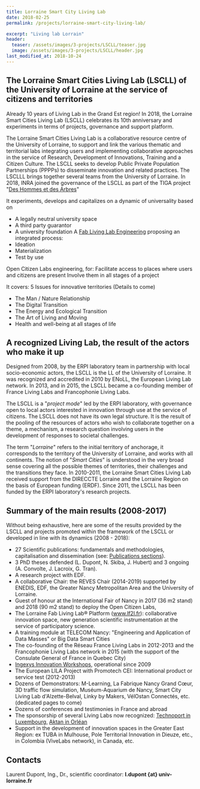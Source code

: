 ```yaml
---
title: Lorraine Smart City Living Lab
date: 2018-02-25 
permalink: /projects/lorraine-smart-city-living-lab/

excerpt: "Living lab Lorrain"
header:
  teaser: /assets/images/3-projects/LSCLL/teaser.jpg
  image: /assets/images/3-projects/LSCLL/header.jpg
last_modified_at: 2018-10-24
---
```


## The Lorraine Smart Cities Living Lab (LSCLL) of the University of Lorraine at the service of citizens and territories

Already 10 years of Living Lab in the Grand Est region! 
In 2018, the Lorraine Smart Cities Living Lab (LSCLL) celebrates its 10th anniversary and experiments in terms of projects, governance and support platform. 

The Lorraine Smart Cities Living Lab is a collaborative resource centre of the University of Lorraine, to support and link the various thematic and territorial labs integrating users and implementing collaborative approaches in the service of Research, Development of Innovations, Training and a Citizen Culture. The LSCLL seeks to develop Public Private Population Partnerships (PPPPs) to disseminate innovation and related practices.
The LSCLLL brings together several teams from the University of Lorraine. In 2018, INRA joined the governance of the LSCLL as part of the TIGA project "[Des Hommes et des Arbres](http://www.dhda2018.fr/)"
 
It experiments, develops and capitalizes on a dynamic of universality based on 
- A legally neutral university space  
- A third party guarantor
- A university foundation 
A [Fab Living Lab Engineering](/concept/)  proposing an integrated process:
- Ideation 
- Materialization 
- Test by use

Open Citizen Labs engineering, for:
Facilitate access to places where users and citizens are present
Involve them in all stages of a project

It covers: 5 Issues for innovative territories (Details to come)
- The Man / Nature Relationship
- The Digital Transition
- The Energy and Ecological Transition
- The Art of Living and Moving
- Health and well-being at all stages of life


## A recognized Living Lab, the result of the actors who make it up
 
Designed from 2008, by the ERPI laboratory team in partnership with local socio-economic actors, the LSCLL is the LL of the University of Lorraine. It was recognized and accredited in 2010 by ENoLL, the European Living Lab network. In 2013, and in 2015, the LSCLL became a co-founding member of France Living Labs and Francophonie Living Labs.
 
The LSCLL is a "*project mode*" led by the ERPI laboratory, with governance open to local actors interested in innovation through use at the service of citizens. The LSCLL does not have its own legal structure. It is the result of the pooling of the resources of actors who wish to collaborate together on a theme, a mechanism, a research question involving users in the development of responses to societal challenges. 
 
The term "*Lorraine*" refers to the initial territory of anchorage, it corresponds to the territory of the University of Lorraine, and works with all continents.
The notion of "*Smart Cities*" is understood in the very broad sense covering all the possible themes of territories, their challenges and the transitions they face. 
In 2010-2011, the Lorraine Smart Cities Living Lab received support from the DIRECCTE Lorraine and the Lorraine Region on the basis of European funding (ERDF). Since 2011, the LSCLL has been funded by the ERPI laboratory's research projects.
 
## Summary of the main results (2008-2017)
 
Without being exhaustive, here are some of the results provided by the LSCLL and projects promoted within the framework of the LSCLL or developed in line with its dynamics (2008 - 2018): 
- 27 Scientific publications: fundamentals and methodologies, capitalisation and dissemination (see: [Publications sections](/publications/)).
- 3 PhD theses defended (L. Dupont, N. Skiba, J. Hubert) and 3 ongoing (A. Convolte, J. Lacroix, G. Tran). 
- A research project with EDF.
- A collaborative Chair: the REVES Chair (2014-2019) supported by ENEDIS, EDF, the Greater Nancy Metropolitan Area and the University of Lorraine.
- Guest of honour at the International Fair of Nancy in 2017 (36 m2 stand) and 2018 (90 m2 stand) to deploy the Open Citizen Labs,
- The Lorraine Fab Living Lab® Platform (www.lf2l.fr): collaborative innovation space, new generation scientific instrumentation at the service of participatory science. 
- A training module at TELECOM Nancy: "Engineering and Application of Data Masses" or Big Data Smart Cities
- The co-founding of the Réseau France Living Labs in 2012-2013 and the Francophonie Living Labs network in 2015 (with the support of the Consulate General of France in Quebec City)
- [Ingexys Innovation Workshops](http://masterprojter.wixsite.com/lesaiu), operational since 2009
- The European LILA Project with Promotech CEI: International product or service test (2012-2013) 
- Dozens of Demonstrators: M-Learning, La Fabrique Nancy Grand Cœur, 3D traffic flow simulation, Muséum-Aquarium de Nancy, Smart City Living Lab d'Alzette-Belval, Linky by Makers, VélOstan Connectés, etc. (dedicated pages to come)
- Dozens of conferences and testimonies in France and abroad
- The sponsorship of several Living Labs now recognized: [Technoport in Luxembourg](https://enoll.org/network/living-labs/?livinglab=technoport-living-lab-luxembourg), [Aktan in Orléan](https://aktan.fr/living-lab/)
- Support in the development of innovation spaces in the Greater East Region: ex TUBA in Mulhouse, Pole Territorial Innovation in Dieuze, etc., in Colombia (ViveLabs network), in Canada, etc. 

## Contacts
Laurent Dupont, Ing., Dr., scientific coordinator: **l.dupont {at} univ-lorraine.fr**

